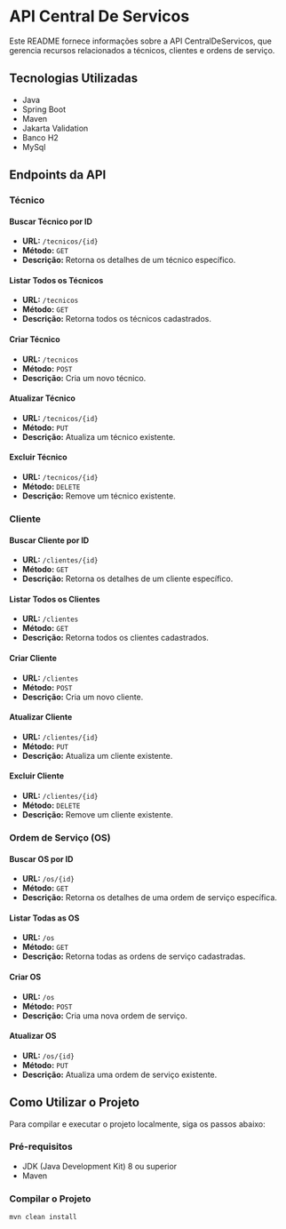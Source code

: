 # API Central De Servicos

Este README fornece informações sobre a API CentralDeServicos, que gerencia recursos relacionados a técnicos, clientes e ordens de serviço.

## Tecnologias Utilizadas

- Java
- Spring Boot
- Maven
- Jakarta Validation
- Banco H2
- MySql



## Endpoints da API

### Técnico

#### Buscar Técnico por ID

- **URL:** `/tecnicos/{id}`
- **Método:** `GET`
- **Descrição:** Retorna os detalhes de um técnico específico.

#### Listar Todos os Técnicos

- **URL:** `/tecnicos`
- **Método:** `GET`
- **Descrição:** Retorna todos os técnicos cadastrados.

#### Criar Técnico

- **URL:** `/tecnicos`
- **Método:** `POST`
- **Descrição:** Cria um novo técnico.

#### Atualizar Técnico

- **URL:** `/tecnicos/{id}`
- **Método:** `PUT`
- **Descrição:** Atualiza um técnico existente.

#### Excluir Técnico

- **URL:** `/tecnicos/{id}`
- **Método:** `DELETE`
- **Descrição:** Remove um técnico existente.

### Cliente

#### Buscar Cliente por ID

- **URL:** `/clientes/{id}`
- **Método:** `GET`
- **Descrição:** Retorna os detalhes de um cliente específico.

#### Listar Todos os Clientes

- **URL:** `/clientes`
- **Método:** `GET`
- **Descrição:** Retorna todos os clientes cadastrados.

#### Criar Cliente

- **URL:** `/clientes`
- **Método:** `POST`
- **Descrição:** Cria um novo cliente.

#### Atualizar Cliente

- **URL:** `/clientes/{id}`
- **Método:** `PUT`
- **Descrição:** Atualiza um cliente existente.

#### Excluir Cliente

- **URL:** `/clientes/{id}`
- **Método:** `DELETE`
- **Descrição:** Remove um cliente existente.

### Ordem de Serviço (OS)

#### Buscar OS por ID

- **URL:** `/os/{id}`
- **Método:** `GET`
- **Descrição:** Retorna os detalhes de uma ordem de serviço específica.

#### Listar Todas as OS

- **URL:** `/os`
- **Método:** `GET`
- **Descrição:** Retorna todas as ordens de serviço cadastradas.

#### Criar OS

- **URL:** `/os`
- **Método:** `POST`
- **Descrição:** Cria uma nova ordem de serviço.

#### Atualizar OS

- **URL:** `/os/{id}`
- **Método:** `PUT`
- **Descrição:** Atualiza uma ordem de serviço existente.

## Como Utilizar o Projeto

Para compilar e executar o projeto localmente, siga os passos abaixo:

### Pré-requisitos

- JDK (Java Development Kit) 8 ou superior
- Maven

### Compilar o Projeto

```bash
mvn clean install
